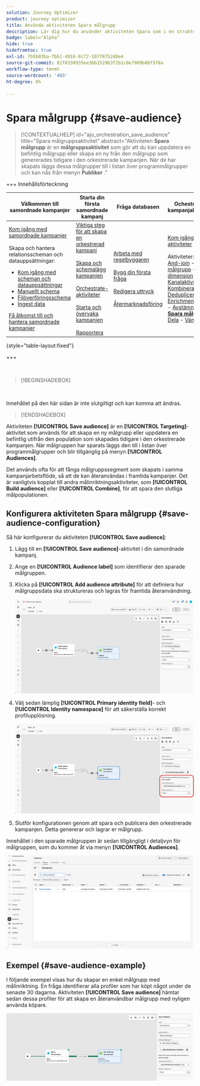 ```yaml
---
solution: Journey Optimizer
product: journey optimizer
title: Använda aktiviteten Spara målgrupp
description: Lär dig hur du använder aktiviteten Spara som i en strukturerad kampanj
badge: label="Alpha"
hide: true
hidefromtoc: true
exl-id: 7b5b03ba-fbb1-4916-8c72-10778752d8e4
source-git-commit: 81f0338935ee36b152963f2b1c0e7989b86f5f8a
workflow-type: tm+mt
source-wordcount: '403'
ht-degree: 0%

---
```


# Spara målgrupp {#save-audience}

>[!CONTEXTUALHELP]
>id="ajo_orchestration_save_audience"
>title="Spara målgruppsaktivitet"
>abstract="Aktiviteten **Spara målgrupp** är en **målgruppsaktivitet** som gör att du kan uppdatera en befintlig målgrupp eller skapa en ny från den målgrupp som genererades tidigare i den orkestrerade kampanjen. När de har skapats läggs dessa målgrupper till i listan över programmålgrupper och kan nås från menyn **Publiker** ."


+++ Innehållsförteckning

| Välkommen till samordnade kampanjer | Starta din första samordnade kampanj | Fråga databasen | Ochestrerade kampanjaktiviteter |
|---|---|---|---|
| [Kom igång med samordnade kampanjer](../gs-orchestrated-campaigns.md)<br/><br/>Skapa och hantera relationsscheman och datauppsättningar:</br> <ul><li>[Kom igång med scheman och datauppsättningar](../gs-schemas.md)</li><li>[Manuellt schema](../manual-schema.md)</li><li>[Filöverföringsschema](../file-upload-schema.md)</li><li>[Ingest data](../ingest-data.md)</li></ul>[Få åtkomst till och hantera samordnade kampanjer](../access-manage-orchestrated-campaigns.md) | [Viktiga steg för att skapa en orkestrerad kampanj](../gs-campaign-creation.md)<br/><br/>[Skapa och schemalägg kampanjen](../create-orchestrated-campaign.md)<br/><br/>[Orchestrate-aktiviteter](../orchestrate-activities.md)<br/><br/>[Starta och övervaka kampanjen](../start-monitor-campaigns.md)<br/><br/>[Rapportera](../reporting-campaigns.md) | [Arbeta med regelbyggaren](../orchestrated-rule-builder.md)<br/><br/>[Bygg din första fråga](../build-query.md)<br/><br/>[Redigera uttryck](../edit-expressions.md)<br/><br/>[Återmarknadsföring](../retarget.md) | [Kom igång med aktiviteter](about-activities.md)<br/><br/>Aktiviteter:<br/>[And-join](and-join.md) - [Bygg målgrupp](build-audience.md) - [Ändra dimension](change-dimension.md) - [Kanalaktiviteter](channels.md) - [Kombinera](combine.md) - [Deduplicering](deduplication.md) - [Enrichment](enrichment.md) - [Fork](fork.md)  - [Avstämning](reconciliation.md) - <b>[Spara målgrupp](save-audience.md)</b> - [Dela](split.md) - [Vänta](wait.md) |

{style="table-layout:fixed"}

+++

<br/>

>[!BEGINSHADEBOX]

</br>

Innehållet på den här sidan är inte slutgiltigt och kan komma att ändras.

>[!ENDSHADEBOX]

Aktiviteten **[!UICONTROL Save audience]** är en **[!UICONTROL Targeting]**-aktivitet som används för att skapa en ny målgrupp eller uppdatera en befintlig utifrån den population som skapades tidigare i den orkestrerade kampanjen. När målgruppen har sparats läggs den till i listan över programmålgrupper och blir tillgänglig på menyn **[!UICONTROL Audiences]**.

Det används ofta för att fånga målgruppssegment som skapats i samma kampanjarbetsflöde, så att de kan återanvändas i framtida kampanjer. Det är vanligtvis kopplat till andra målinriktningsaktiviteter, som **[!UICONTROL Build audience]** eller **[!UICONTROL Combine]**, för att spara den slutliga målpopulationen.

## Konfigurera aktiviteten Spara målgrupp {#save-audience-configuration}

Så här konfigurerar du aktiviteten **[!UICONTROL Save audience]**:

1. Lägg till en **[!UICONTROL Save audience]**-aktivitet i din samordnade kampanj.

1. Ange en **[!UICONTROL Audience label]** som identifierar den sparade målgruppen.

1. Klicka på **[!UICONTROL Add audience attribute]** för att definiera hur målgruppsdata ska struktureras och lagras för framtida återanvändning.

   ![](../assets/save-audience-1.png)

1. Välj sedan lämplig **[!UICONTROL Primary identity field]**-&#x200B; och **[!UICONTROL Identity namespace]** för att säkerställa korrekt profilupplösning.

   ![](../assets/save-audience-2.png)

1. Slutför konfigurationen genom att spara och publicera den orkestrerade kampanjen. Detta genererar och lagrar er målgrupp.

Innehållet i den sparade målgruppen är sedan tillgängligt i detaljvyn för målgruppen, som du kommer åt via menyn **[!UICONTROL Audiences]**.

![](../assets/save-audience-3.png)

## Exempel {#save-audience-example}

I följande exempel visas hur du skapar en enkel målgrupp med målinriktning. En fråga identifierar alla profiler som har köpt något under de senaste 30 dagarna. Aktiviteten **[!UICONTROL Save audience]** hämtar sedan dessa profiler för att skapa en återanvändbar målgrupp med nyligen använda köpare.

![](../assets/save-audience-4.png)
